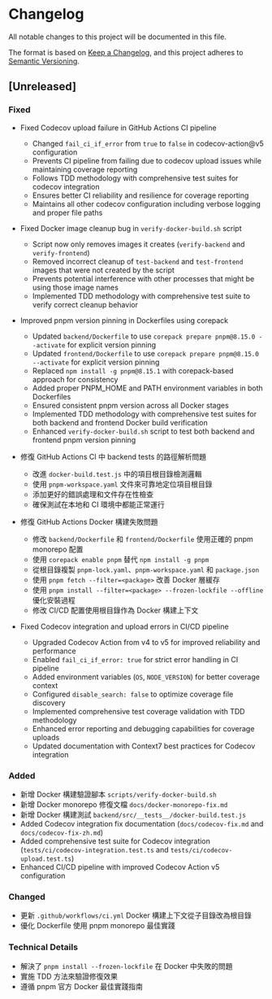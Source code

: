 # Changelog

All notable changes to this project will be documented in this file.

The format is based on [Keep a Changelog](https://keepachangelog.com/en/1.0.0/),
and this project adheres to
[Semantic Versioning](https://semver.org/spec/v2.0.0.html).

## [Unreleased]

### Fixed

- Fixed Codecov upload failure in GitHub Actions CI pipeline
  - Changed `fail_ci_if_error` from `true` to `false` in codecov-action@v5 configuration
  - Prevents CI pipeline from failing due to codecov upload issues while maintaining coverage reporting
  - Follows TDD methodology with comprehensive test suites for codecov integration
  - Ensures better CI reliability and resilience for coverage reporting
  - Maintains all other codecov configuration including verbose logging and proper file paths

- Fixed Docker image cleanup bug in `verify-docker-build.sh` script
  - Script now only removes images it creates (`verify-backend` and `verify-frontend`)
  - Removed incorrect cleanup of `test-backend` and `test-frontend` images that were not created by the script
  - Prevents potential interference with other processes that might be using those image names
  - Implemented TDD methodology with comprehensive test suite to verify correct cleanup behavior

- Improved pnpm version pinning in Dockerfiles using corepack
  - Updated `backend/Dockerfile` to use `corepack prepare pnpm@8.15.0 --activate` for explicit version pinning
  - Updated `frontend/Dockerfile` to use `corepack prepare pnpm@8.15.0 --activate` for explicit version pinning
  - Replaced `npm install -g pnpm@8.15.1` with corepack-based approach for consistency
  - Added proper PNPM_HOME and PATH environment variables in both Dockerfiles
  - Ensured consistent pnpm version across all Docker stages
  - Implemented TDD methodology with comprehensive test suites for both backend and frontend Docker build verification
  - Enhanced `verify-docker-build.sh` script to test both backend and frontend pnpm version pinning

- 修復 GitHub Actions CI 中 backend tests 的路徑解析問題
  - 改進 `docker-build.test.js` 中的項目根目錄檢測邏輯
  - 使用 `pnpm-workspace.yaml` 文件來可靠地定位項目根目錄
  - 添加更好的錯誤處理和文件存在性檢查
  - 確保測試在本地和 CI 環境中都能正常運行
- 修復 GitHub Actions Docker 構建失敗問題
  - 修改 `backend/Dockerfile` 和 `frontend/Dockerfile` 使用正確的 pnpm
    monorepo 配置
  - 使用 `corepack enable pnpm` 替代 `npm install -g pnpm`
  - 從根目錄複製 `pnpm-lock.yaml`、`pnpm-workspace.yaml` 和 `package.json`
  - 使用 `pnpm fetch --filter=<package>` 改善 Docker 層緩存
  - 使用 `pnpm install --filter=<package> --frozen-lockfile --offline`
    優化安裝過程
  - 修改 CI/CD 配置使用根目錄作為 Docker 構建上下文

- Fixed Codecov integration and upload errors in CI/CD pipeline
  - Upgraded Codecov Action from v4 to v5 for improved reliability and performance
  - Enabled `fail_ci_if_error: true` for strict error handling in CI pipeline
  - Added environment variables (`OS`, `NODE_VERSION`) for better coverage context
  - Configured `disable_search: false` to optimize coverage file discovery
  - Implemented comprehensive test coverage validation with TDD methodology
  - Enhanced error reporting and debugging capabilities for coverage uploads
  - Updated documentation with Context7 best practices for Codecov integration

### Added

- 新增 Docker 構建驗證腳本 `scripts/verify-docker-build.sh`
- 新增 Docker monorepo 修復文檔 `docs/docker-monorepo-fix.md`
- 新增 Docker 構建測試 `backend/src/__tests__/docker-build.test.js`
- Added Codecov integration fix documentation (`docs/codecov-fix.md` and `docs/codecov-fix-zh.md`)
- Added comprehensive test suite for Codecov integration (`tests/ci/codecov-integration.test.ts` and `tests/ci/codecov-upload.test.ts`)
- Enhanced CI/CD pipeline with improved Codecov Action v5 configuration

### Changed

- 更新 `.github/workflows/ci.yml` Docker 構建上下文從子目錄改為根目錄
- 優化 Dockerfile 使用 pnpm monorepo 最佳實踐

### Technical Details

- 解決了 `pnpm install --frozen-lockfile` 在 Docker 中失敗的問題
- 實施 TDD 方法來驗證修復效果
- 遵循 pnpm 官方 Docker 最佳實踐指南
